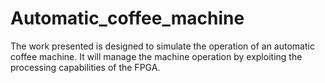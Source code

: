 # Automatic_coffee_machine
The work presented is designed to simulate the operation of an automatic coffee machine. It will manage the machine operation by exploiting the processing capabilities of the FPGA.
